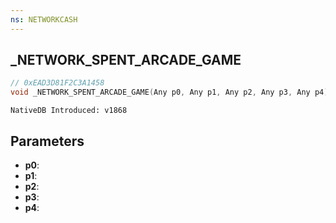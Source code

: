 ```yaml
---
ns: NETWORKCASH
---
```

## _NETWORK_SPENT_ARCADE_GAME

```c
// 0xEAD3D81F2C3A1458
void _NETWORK_SPENT_ARCADE_GAME(Any p0, Any p1, Any p2, Any p3, Any p4);
```

```
NativeDB Introduced: v1868
```

## Parameters
* **p0**:
* **p1**:
* **p2**:
* **p3**:
* **p4**:
